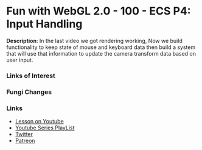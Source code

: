 # Fun with WebGL 2.0 - 100 - ECS P4: Input Handling
**Description**:
In the last video we got rendering working, Now we build functionality to keep state of mouse and keyboard data then build a system that will use that information to update the camera transform data based on user input.

### Links of Interest


### Fungi Changes


### Links
* [Lesson on Youtube](https://youtu.be/oYf8sC9-HeU)
* [Youtube Series PlayList](https://www.youtube.com/playlist?list=PLMinhigDWz6emRKVkVIEAaePW7vtIkaIF)
* [Twitter](https://twitter.com/SketchpunkLabs)
* [Patreon](https://www.patreon.com/sketchpunk)